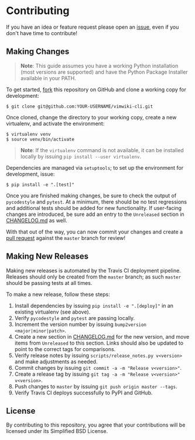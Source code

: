 # Contributing

If you have an idea or feature request please open an [issue], even if you don't
have time to contribute!

## Making Changes

> **Note**: This guide assumes you have a working Python installation (most
> versions are supported) and have the Python Package Installer available in
> your PATH.

To get started, [fork] this repository on GitHub and clone a working copy for
development:

    $ git clone git@github.com:YOUR-USERNAME/vimwiki-cli.git

Once cloned, change the directory to your working copy, create a new virtualenv,
and activate the environment:

    $ virtualenv venv
    $ source venv/bin/activate

> **Note**: If the `virtualenv` command is not available, it can be installed
> locally by issuing `pip install --user virtualenv`.

Dependencies are managed via `setuptools`; to set up the environment for
development, issue:

    $ pip install -e ".[test]"

Once you are finished making changes, be sure to check the output of
`pycodestyle` and `pytest`. At a minimum, there should be no test regressions
and additional tests should be added for new functionality. If user-facing
changes are introduced, be sure add an entry to the `Unreleased` section in
[CHANGELOG.md] as well.

With that out of the way, you can now commit your changes and create a [pull
request] against the `master` branch for review!

## Making New Releases

Making new releases is automated by the Travis CI deployment pipeline. Releases
should only be created from the `master` branch; as such `master` should be
passing tests at all times.

To make a new release, follow these steps:

1. Install dependencies by issuing `pip install -e ".[deploy]"` in an existing
   virtualenv (see above).
2. Verify `pycodestyle` and `pytest` are passing locally.
3. Increment the version number by issuing `bump2version <major|minor|patch>`.
4. Create a new section in [CHANGELOG.md] for the new version, and move items
   from `Unreleased` to this section. Links should also be updated to point to
   the correct tags for comparisons.
5. Verify release notes by issuing `scripts/release_notes.py v<version>` and
   make adjustments as needed.
6. Commit changes by issuing `git commit -a -m "Release v<version>"`.
7. Create a release tag by issuing `git tag -a -m "Release v<version>"
   v<version>`.
8. Push changes to `master` by issuing `git push origin master --tags`.
9. Verify Travis CI deploys successfully to PyPI and GitHub.

## License

By contributing to this repository, you agree that your contributions will be
licensed under its Simplified BSD License.

[CHANGELOG.md]: https://github.com/sstallion/vimwiki-cli/blob/master/CHANGELOG.md
[fork]: https://docs.github.com/en/github/getting-started-with-github/fork-a-repo
[issue]: https://github.com/sstallion/vimwiki-cli/issues
[pull request]: https://docs.github.com/en/github/collaborating-with-issues-and-pull-requests/creating-a-pull-request
